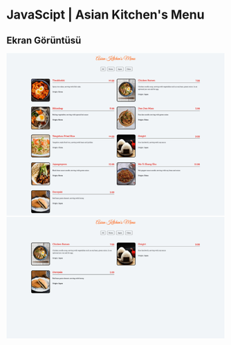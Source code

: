 # JavaScipt	| Asian Kitchen's Menu  

## Ekran Görüntüsü  
![Asian kitchen all screen shot](/javascript/odev-3/img/js-odev-3-all.png)  
![Asian kitchen japan screen shot](/javascript/odev-3/img/js-odev-3-japan.png)  